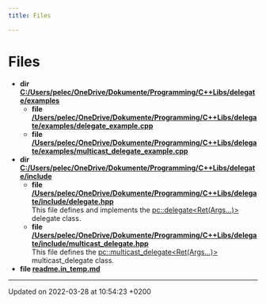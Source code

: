 ```yaml
---
title: Files

---
```


# Files




* **dir [C:/Users/pelec/OneDrive/Dokumente/Programming/C++Libs/delegate/examples](dir_d28a4824dc47e487b107a5db32ef43c4.md#dir-c:/users/pelec/onedrive/dokumente/programming/c++libs/delegate/examples)** 
    * **file [/Users/pelec/OneDrive/Dokumente/Programming/C++Libs/delegate/examples/delegate_example.cpp](delegate__example_8cpp.md#file-delegate-example.cpp)** 
    * **file [/Users/pelec/OneDrive/Dokumente/Programming/C++Libs/delegate/examples/multicast_delegate_example.cpp](multicast__delegate__example_8cpp.md#file-multicast-delegate-example.cpp)** 
* **dir [C:/Users/pelec/OneDrive/Dokumente/Programming/C++Libs/delegate/include](dir_d44c64559bbebec7f509842c48db8b23.md#dir-c:/users/pelec/onedrive/dokumente/programming/c++libs/delegate/include)** 
    * **file [/Users/pelec/OneDrive/Dokumente/Programming/C++Libs/delegate/include/delegate.hpp](delegate_8hpp.md#file-delegate.hpp)** <br>This file defines and implements the [pc::delegate<Ret(Args...)>](classpc_1_1delegate_3_01_ret_07_args_8_8_8_08_4.md) delegate class. 
    * **file [/Users/pelec/OneDrive/Dokumente/Programming/C++Libs/delegate/include/multicast_delegate.hpp](multicast__delegate_8hpp.md#file-multicast-delegate.hpp)** <br>This file defines the [pc::multicast_delegate<Ret(Args...)>](classpc_1_1multicast__delegate_3_01_ret_07_args_8_8_8_08_4.md) multicast_delegate class. 
* **file [readme.in_temp.md](readme_8in__temp_8md.md#file-readme.in-temp.md)** 



-------------------------------

Updated on 2022-03-28 at 10:54:23 +0200
